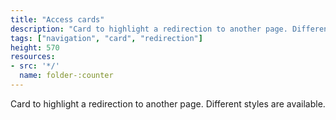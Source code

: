 ```yaml
---
title: "Access cards"
description: "Card to highlight a redirection to another page. Different styles are available."
tags: ["navigation", "card", "redirection"]
height: 570
resources:
- src: '*/'
  name: folder-:counter
---
```


Card to highlight a redirection to another page. Different styles are available.
